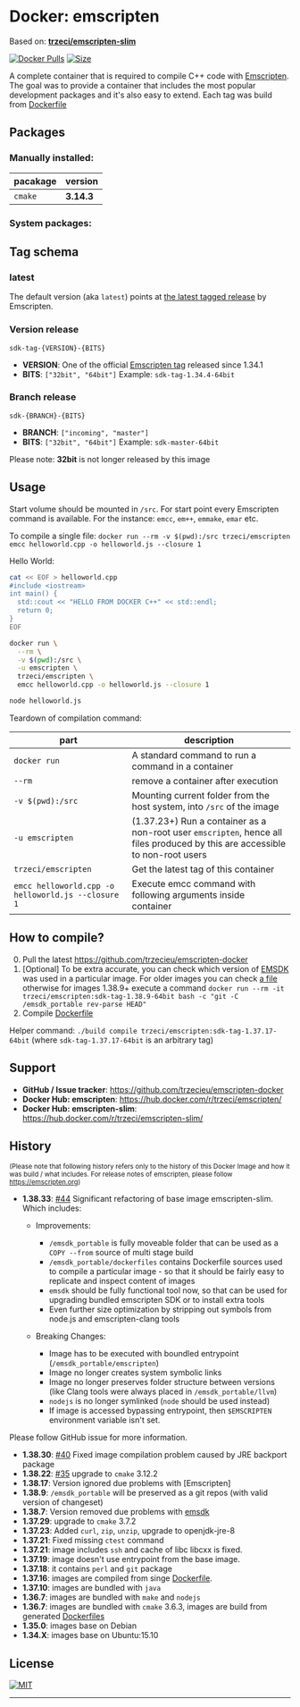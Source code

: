 # Docker: emscripten
Based on: **[trzeci/emscripten-slim](https://hub.docker.com/r/trzeci/emscripten-slim)**

[![Docker Pulls](https://img.shields.io/docker/pulls/trzeci/emscripten.svg?style=flat-square)](https://store.docker.com/community/images/trzeci/emscripten/) [![Size](https://images.microbadger.com/badges/image/trzeci/emscripten.svg)](https://microbadger.com/images/trzeci/emscripten/)

A complete container that is required to compile C++ code with [Emscripten](http://emscripten.org). The goal was to provide a container that includes the most popular development packages and it's also easy to extend.
Each tag was build from [Dockerfile](https://github.com/trzecieu/emscripten-docker/blob/master/docker/trzeci/emscripten/Dockerfile)

## Packages

### Manually installed:

|pacakage|version|
|---|---|
|`cmake`|**3.14.3**|

### System packages:

<!-- installed_packages -->

## Tag schema
### latest
The default version (aka `latest`) points at [the latest tagged release](https://github.com/emscripten-core/emscripten/releases) by Emscripten.

### Version release
`sdk-tag-{VERSION}-{BITS}`
* **VERSION**: One of the official [Emscripten tag](https://github.com/emscripten-core/emscripten/tags) released since 1.34.1
* **BITS**: `["32bit", "64bit"]`
Example: `sdk-tag-1.34.4-64bit`

### Branch release
`sdk-{BRANCH}-{BITS}`
* **BRANCH**: `["incoming", "master"]`
* **BITS**: `["32bit", "64bit"]`
Example: `sdk-master-64bit`

Please note: **32bit** is not longer released by this image

## Usage
Start volume should be mounted in `/src`.
For start point every Emscripten command is available. For the instance: `emcc`, `em++`, `emmake`, `emar` etc.

To compile a single file:
`docker run --rm -v $(pwd):/src trzeci/emscripten emcc helloworld.cpp -o helloworld.js --closure 1`

Hello World:
```bash
cat << EOF > helloworld.cpp
#include <iostream>
int main() {
  std::cout << "HELLO FROM DOCKER C++" << std::endl;
  return 0;
}
EOF

docker run \
  --rm \
  -v $(pwd):/src \
  -u emscripten \
  trzeci/emscripten \
  emcc helloworld.cpp -o helloworld.js --closure 1

node helloworld.js
```

Teardown of compilation command:

|part|description|
|---|---|
|`docker run`| A standard command to run a command in a container|
|`--rm`|remove a container after execution|
|`-v $(pwd):/src`|Mounting current folder from the host system, into `/src` of the image|
|`-u emscripten`|(1.37.23+) Run a container as a non-root user `emscripten`, hence all files produced by this are accessible to non-root users|
|`trzeci/emscripten`|Get the latest tag of this container|
|`emcc helloworld.cpp -o helloworld.js --closure 1`|Execute emcc command with following arguments inside container|


## How to compile?
0. Pull the latest https://github.com/trzecieu/emscripten-docker
0. [Optional] To be extra accurate, you can check which version of [EMSDK](https://github.com/juj/emsdk) was used in a particular image. For older images you can check [a file](https://github.com/trzecieu/emscripten-docker/blob/master/emscripten_to_emsdk_map.md) otherwise for images 1.38.9+ execute a command `docker run --rm -it trzeci/emscripten:sdk-tag-1.38.9-64bit bash -c "git -C /emsdk_portable rev-parse HEAD"`
0. Compile [Dockerfile](https://github.com/trzecieu/emscripten-docker/blob/master/docker/trzeci/emscripten/Dockerfile)

Helper command: `./build compile trzeci/emscripten:sdk-tag-1.37.17-64bit` (where `sdk-tag-1.37.17-64bit` is an arbitrary tag)

## Support
* **GitHub / Issue tracker**: https://github.com/trzecieu/emscripten-docker
* **Docker Hub: emscripten**: https://hub.docker.com/r/trzeci/emscripten/
* **Docker Hub: emscripten-slim**: https://hub.docker.com/r/trzeci/emscripten-slim/

## History
<sub>(Please note that following history refers only to the history of this Docker Image and how it was build / what includes. For release notes of emscripten, please follow https://emscripten.org)</sub>

* **1.38.33**: [#44](https://github.com/trzecieu/emscripten-docker/issues/44) Significant refactoring of base image emscripten-slim. Which includes:
  * Improvements:
    * `/emsdk_portable` is fully moveable folder that can be used as a `COPY --from` source of multi stage build
    * `/emsdk_portable/dockerfiles` contains Dockerfile sources used to compile a particular image - so that it should be fairly easy to replicate and inspect content of images
    * `emsdk` should be fully functional tool now, so that can be used for upgrading bundled emscripten SDK or to install extra tools
    * Even further size optimization by stripping out symbols from node.js and emscripten-clang tools

  * Breaking Changes:
    * Image has to be executed with boundled entrypoint (`/emsdk_portable/emscripten`)
    * Image no longer creates system symbolic links
    * Image no longer preserves folder structure between versions (like Clang tools were always placed in `/emsdk_portable/llvm`)
    * `nodejs` is no longer symlinked (`node` should be used instead)
    * If image is accessed bypassing entrypoint, then `$EMSCRIPTEN` environment variable isn't set.

Please follow GitHub issue for more information.
* **1.38.30**: [#40](https://github.com/trzecieu/emscripten-docker/issues/40) Fixed image compilation problem caused by JRE backport package
* **1.38.22**: [#35](https://github.com/trzecieu/emscripten-docker/issues/35) upgrade to `cmake` 3.12.2
* **1.38.17**: Version ignored due problems with [Emscripten]
* **1.38.9**: `/emsdk_portable` will be preserved as a git repos (with valid version of changeset)
* **1.38.7**: Version removed due problems with [emsdk](https://github.com/juj/emsdk/pull/156)
* **1.37.29**: upgrade to `cmake` 3.7.2
* **1.37.23**: Added `curl`, `zip`, `unzip`, upgrade to openjdk-jre-8
* **1.37.21**: Fixed missing `ctest` command
* **1.37.21**: image includes `ssh` and cache of libc libcxx is fixed.
* **1.37.19**: image doesn't use entrypoint from the base image.
* **1.37.18**: it contains `perl` and `git` package
* **1.37.16**: images are compiled from singe [Dockerfile](https://github.com/trzecieu/emscripten-docker/blob/master/docker/trzeci/emscripten/Dockerfile).
* **1.37.10**: images are bundled with `java`
* **1.36.7**: images are bundled with `make` and `nodejs`
* **1.36.7**: images are bundled with `cmake` 3.6.3, images are build from generated [Dockerfiles](https://github.com/trzecieu/emscripten-docker/tree/f738f061c8068ec24124c37286eafec01d54a6ef/configs)
* **1.35.0**: images base on Debian
* **1.34.X**: images base on Ubuntu:15.10

## License
[![MIT](https://img.shields.io/github/license/trzecieu/emscripten-docker.svg?style=flat-square)](https://github.com/trzecieu/emscripten-docker/blob/master/LICENSE)

-----
<!-- footer -->
